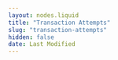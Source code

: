 ```yaml
---
layout: nodes.liquid
title: "Transaction Attempts"
slug: "transaction-attempts"
hidden: false
date: Last Modified
---
```

